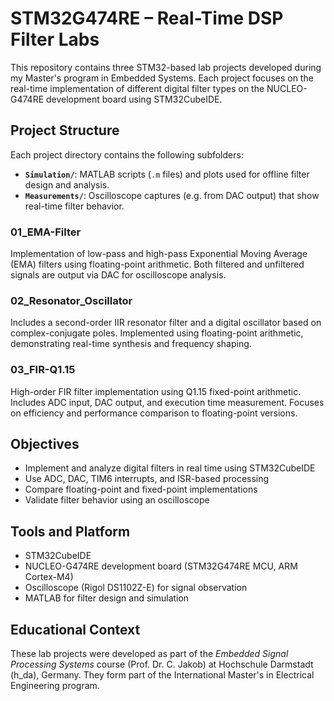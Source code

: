 # STM32G474RE – Real-Time DSP Filter Labs

This repository contains three STM32-based lab projects developed during my Master's program in Embedded Systems. Each project focuses on the real-time implementation of different digital filter types on the NUCLEO-G474RE development board using STM32CubeIDE.

## Project Structure
Each project directory contains the following subfolders:
- **`Simulation/`**: MATLAB scripts (`.m` files) and plots used for offline filter design and analysis.
- **`Measurements/`**: Oscilloscope captures (e.g. from DAC output) that show real-time filter behavior.

### 01_EMA-Filter
Implementation of low-pass and high-pass Exponential Moving Average (EMA) filters using floating-point arithmetic. Both filtered and unfiltered signals are output via DAC for oscilloscope analysis.

### 02_Resonator_Oscillator
Includes a second-order IIR resonator filter and a digital oscillator based on complex-conjugate poles. Implemented using floating-point arithmetic, demonstrating real-time synthesis and frequency shaping.

### 03_FIR-Q1.15
High-order FIR filter implementation using Q1.15 fixed-point arithmetic. Includes ADC input, DAC output, and execution time measurement. Focuses on efficiency and performance comparison to floating-point versions.

## Objectives

- Implement and analyze digital filters in real time using STM32CubeIDE
- Use ADC, DAC, TIM6 interrupts, and ISR-based processing
- Compare floating-point and fixed-point implementations
- Validate filter behavior using an oscilloscope

## Tools and Platform

- STM32CubeIDE
- NUCLEO-G474RE development board (STM32G474RE MCU, ARM Cortex-M4)
- Oscilloscope (Rigol DS1102Z-E) for signal observation
- MATLAB for filter design and simulation

## Educational Context

These lab projects were developed as part of the *Embedded Signal Processing Systems* course (Prof. Dr. C. Jakob) at Hochschule Darmstadt (h_da), Germany. They form part of the International Master's in Electrical Engineering program.

